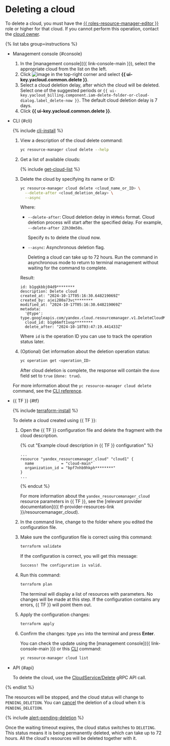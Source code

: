 # Deleting a cloud

To delete a cloud, you must have the [{{ roles-resource-manager-editor }}](../../security/index.md#resource-manager-editor) role or higher for that cloud. If you cannot perform this operation, contact the [cloud owner](../../concepts/resources-hierarchy.md#owner).

{% list tabs group=instructions %}

- Management console {#console}

  1. In the [management console]({{ link-console-main }}), select the appropriate cloud from the list on the left.
  1. Click ![image](../../../_assets/console-icons/ellipsis.svg) in the top-right corner and select **{{ ui-key.yacloud.common.delete }}**.
  1. Select a cloud deletion delay, after which the cloud will be deleted. Select one of the suggested periods or `{{ ui-key.yacloud_billing.component.iam-delete-folder-or-cloud-dialog.label_delete-now }}`. The default cloud deletion delay is 7 days.
  1. Click **{{ ui-key.yacloud.common.delete }}**.

- CLI {#cli}

  {% include [cli-install](../../../_includes/cli-install.md) %}

  1. View a description of the cloud delete command:

      ```bash
      yc resource-manager cloud delete --help
      ```

  1. Get a list of available clouds:

      {% include [get-cloud-list](../../../_includes/resource-manager/get-cloud-list.md) %}

  1. Delete the cloud by specifying its name or ID:

      ```bash
      yc resource-manager cloud delete <cloud_name_or_ID> \
        --delete-after <cloud_deletion_delay> \
        --async
      ```

      Where:

      * `--delete-after`: Cloud deletion delay in `HhMmSs` format. Cloud deletion process will start after the specified delay. For example, `--delete-after 22h30m50s`.
      
          Specify `0s` to delete the cloud now.
      * `--async`: Asynchronous deletion flag.
      
          Deleting a cloud can take up to 72 hours. Run the command in asynchronous mode to return to terminal management without waiting for the command to complete.

      Result:

      ```text
      id: b1gqkbbj04d9********
      description: Delete cloud
      created_at: "2024-10-17T05:16:30.648219069Z"
      created_by: ajei280a73vc********
      modified_at: "2024-10-17T05:16:30.648219069Z"
      metadata:
        '@type': type.googleapis.com/yandex.cloud.resourcemanager.v1.DeleteCloudMetadata
        cloud_id: b1g66mft1vop********
        delete_after: "2024-10-18T03:47:19.441433Z"
      ```

      Where `id` is the operation ID you can use to track the operation status later.

  1. (Optional) Get information about the deletion operation status:

      ```bash
      yc operation get <operation_ID>
      ```

      After cloud deletion is complete, the response will contain the `done` field set to `true` (`done: true`).

  For more information about the `yc resource-manager cloud delete` command, see the [CLI reference](../../../cli/cli-ref/managed-services/resource-manager/cloud/delete.md).

- {{ TF }} {#tf}

  {% include [terraform-install](../../../_includes/terraform-install.md) %}

  To delete a cloud created using {{ TF }}:

  1. Open the {{ TF }} configuration file and delete the fragment with the cloud description.

      {% cut "Example cloud description in {{ TF }} configuration" %}

      ```hcl
      ...
      resource "yandex_resourcemanager_cloud" "cloud1" {
        name            = "cloud-main"
        organization_id = "bpf7nhb9hkph********"
      }
      ...
      ```

      {% endcut %}

      For more information about the `yandex_resourcemanager_cloud` resource parameters in {{ TF }}, see the [relevant provider documentation]({{ tf-provider-resources-link }}/resourcemanager_cloud).

  1. In the command line, change to the folder where you edited the configuration file.
  1. Make sure the configuration file is correct using this command:

      ```bash
      terraform validate
      ```

      If the configuration is correct, you will get this message:
     
      ```bash
      Success! The configuration is valid.
      ```

  1. Run this command:

      ```bash
      terraform plan
      ```

      The terminal will display a list of resources with parameters. No changes will be made at this step. If the configuration contains any errors, {{ TF }} will point them out.

  1. Apply the configuration changes:

      ```bash
      terraform apply
      ```

  1. Confirm the changes: type `yes` into the terminal and press **Enter**.

      You can check the update using the [management console]({{ link-console-main }}) or this [CLI](../../../cli/quickstart.md) command:

      ```bash
      yc resource-manager cloud list
      ```

- API {#api}

  To delete the cloud, use the [CloudService/Delete](../../api-ref/grpc/Cloud/delete.md) gRPC API call.

{% endlist %}

The resources will be stopped, and the cloud status will change to `PENDING_DELETION`. You can [cancel](delete-cancel.md) the deletion of a cloud when it is `PENDING_DELETION`.

{% include [alert-pending-deletion](../../../_includes/resource-manager/alert-pending-deletion.md) %}

Once the waiting timeout expires, the cloud status switches to `DELETING`. This status means it is being permanently deleted, which can take up to 72 hours. All the cloud's resources will be deleted together with it.
